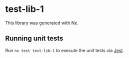 # test-lib-1

This library was generated with [Nx](https://nx.dev).

## Running unit tests

Run `nx test test-lib-1` to execute the unit tests via [Jest](https://jestjs.io).
